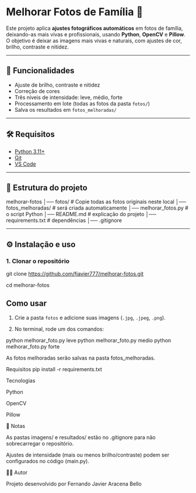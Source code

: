 # Melhorar Fotos de Família 📸

Este projeto aplica **ajustes fotográficos automáticos** em fotos de família, deixando-as mais vivas e profissionais, usando **Python**, **OpenCV** e **Pillow**.  
O objetivo é deixar as imagens mais vivas e naturais, com ajustes de cor, brilho, contraste e nitidez.


---

## 🚀 Funcionalidades
- Ajuste de brilho, contraste e nitidez
- Correção de cores
- Três níveis de intensidade: leve, médio, forte
- Processamento em lote (todas as fotos da pasta `fotos/`)
- Salva os resultados em `fotos_melhoradas/`

---

## 🛠️ Requisitos

- [Python 3.11+](https://www.python.org/downloads/release/python-3110/)  
- [Git](https://git-scm.com/downloads)  
- [VS Code](https://code.visualstudio.com/)  

---

## 📂 Estrutura do projeto
melhorar-fotos
│── fotos/                # Copie todas as fotos originais neste local
│── fotos_melhoradas/     # será criada automaticamente
│── melhorar_fotos.py     # o script Python
│── README.md             # explicação do projeto
│── requirements.txt      # dependências
│── .gitignore


---

## ⚙️ Instalação e uso

### 1. Clonar o repositório

git clone https://github.com/fjavier777/melhorar-fotos.git

cd melhorar-fotos

## Como usar
1. Crie a pasta `fotos` e adicione suas imagens (`.jpg`, `.jpeg`, `.png`).

2. No terminal, rode um dos comandos:

python melhorar_foto.py leve
python melhorar_foto.py medio
python melhorar_foto.py forte

As fotos melhoradas serão salvas na pasta fotos_melhoradas.

Requisitos
pip install -r requirements.txt

Tecnologias

Python

OpenCV

Pillow


📌 Notas

As pastas imagens/ e resultados/ estão no .gitignore para não sobrecarregar o repositório.

Ajustes de intensidade (mais ou menos brilho/contraste) podem ser configurados no código (main.py).

👨‍💻 Autor

Projeto desenvolvido por Fernando Javier Aracena Bello
